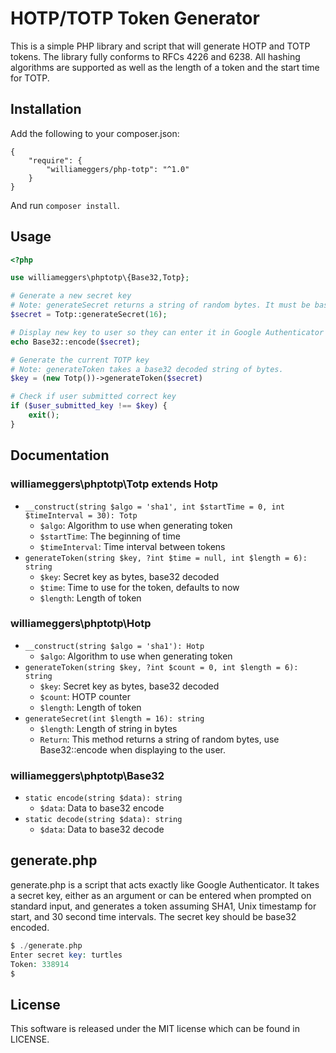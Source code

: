 # HOTP/TOTP Token Generator

This is a simple PHP library and script that will generate HOTP and TOTP tokens. The library fully conforms to RFCs 4226 and 6238. All hashing algorithms are supported as well as the length of a token and the start time for TOTP.

## Installation

Add the following to your composer.json:

```
{
    "require": {
        "williameggers/php-totp": "^1.0"
    }
}
```

And run `composer install`.

## Usage

```php
<?php

use williameggers\phptotp\{Base32,Totp};

# Generate a new secret key
# Note: generateSecret returns a string of random bytes. It must be base32 encoded before displaying to the user. You should store the unencoded string for later use.
$secret = Totp::generateSecret(16);

# Display new key to user so they can enter it in Google Authenticator or Authy
echo Base32::encode($secret);

# Generate the current TOTP key
# Note: generateToken takes a base32 decoded string of bytes.
$key = (new Totp())->generateToken($secret)

# Check if user submitted correct key
if ($user_submitted_key !== $key) {
    exit();
}
```

## Documentation

### williameggers\phptotp\Totp extends Hotp

- `__construct(string $algo = 'sha1', int $startTime = 0, int $timeInterval = 30): Totp`
    - `$algo`: Algorithm to use when generating token
    - `$startTime`: The beginning of time
    - `$timeInterval`: Time interval between tokens
- `generateToken(string $key, ?int $time = null, int $length = 6): string`
    - `$key`: Secret key as bytes, base32 decoded
    - `$time`: Time to use for the token, defaults to now
    - `$length`: Length of token

### williameggers\phptotp\Hotp

- `__construct(string $algo = 'sha1'): Hotp`
    - `$algo`: Algorithm to use when generating token
- `generateToken(string $key, ?int $count = 0, int $length = 6): string`
    - `$key`: Secret key as bytes, base32 decoded
    - `$count`: HOTP counter
    - `$length`: Length of token
- `generateSecret(int $length = 16): string`
    - `$length`: Length of string in bytes
    - `Return`: This method returns a string of random bytes, use Base32::encode when displaying to the user.

### williameggers\phptotp\Base32

- `static encode(string $data): string`
    - `$data`: Data to base32 encode
- `static decode(string $data): string`
    - `$data`: Data to base32 decode

## generate.php

generate.php is a script that acts exactly like Google Authenticator. It takes a secret key, either as an argument or can be entered when prompted on standard input, and generates a token assuming SHA1, Unix timestamp for start, and 30 second time intervals. The secret key should be base32 encoded.

```php
$ ./generate.php
Enter secret key: turtles
Token: 338914
$
```

## License

This software is released under the MIT license which can be found in LICENSE.